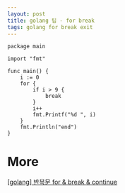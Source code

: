 ```yaml
---
layout: post
title: golang 팁 - for break
tags: golang for break exit
---
```


```
package main

import "fmt"

func main() {
    i := 0
    for {
        if i > 9 {
            break
        }
        i++
        fmt.Printf("%d ", i)
    }
    fmt.Println("end")
}
```

# More
[[golang] 반복문 for &amp; break &amp; continue](https://ychae-leah.tistory.com/129)
